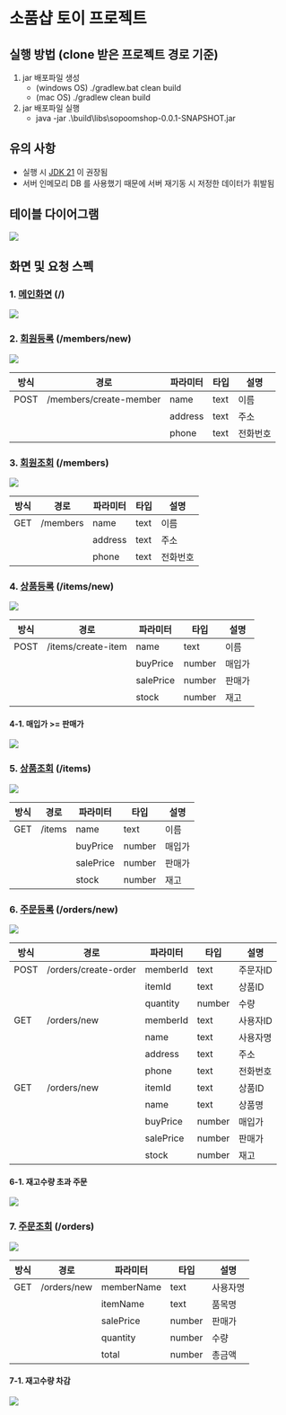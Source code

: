 # 소품샵 토이 프로젝트

## 실행 방법 (clone 받은 프로젝트 경로 기준)
1. jar 배포파일 생성
   - (windows OS) ./gradlew.bat clean build 
   - (mac OS) ./gradlew clean build
2. jar 배포파일 실행 
   - java -jar .\build\libs\sopoomshop-0.0.1-SNAPSHOT.jar

## 유의 사항
- 실행 시 [JDK 21](https://www.oracle.com/kr/java/technologies/downloads/#java21) 이 권장됨 
- 서버 인메모리 DB 를 사용했기 때문에 서버 재기동 시 저정한 데이터가 휘발됨

## 테이블 다이어그램
<img src="./readme/dbDiagramSopoomshop.png">

## 화면 및 요청 스펙
### 1. [메인화면](src/main/resources/templates/main.html) (/)
<img src="./readme/main.png">

### 2. [회원등록](src/main/resources/templates/members/CreateMemberForm.html) (/members/new)
<img src="./readme/CreateMemberForm.png">


|방식|경로|파라미터|타입|설명|
|------|---|---|---|---|
|POST|/members/create-member|name|text|이름|
|||address|text|주소|
|||phone|text|전화번호|


### 3. [회원조회](src/main/resources/templates/members/MemberList.html) (/members)
<img src="./readme/MemberList.png">

|방식|경로|파라미터|타입|설명|
|------|---|---|---|---|
|GET|/members|name|text|이름|
|||address|text|주소|
|||phone|text|전화번호|


### 4. [상품등록](src/main/resources/templates/items/CreateItemForm.html) (/items/new)
<img src="./readme/CreateItemForm.png">

|방식|경로|파라미터|타입|설명|
|------|---|---|---|---|
|POST|/items/create-item|name|text|이름|
|||buyPrice|number|매입가|
|||salePrice|number|판매가|
|||stock|number|재고|


#### 4-1. 매입가 >= 판매가
<img src="./readme/CreateItemFormEx.png">

### 5. [상품조회](src/main/resources/templates/items/ItemList.html) (/items)
<img src="./readme/ItemList.png">

|방식|경로|파라미터|타입|설명|
|------|---|---|---|---|
|GET|/items|name|text|이름|
|||buyPrice|number|매입가|
|||salePrice|number|판매가|
|||stock|number|재고|


### 6. [주문등록](src/main/resources/templates/orders/CreateOrderForm.html) (/orders/new)
<img src="./readme/CreateOrderForm.png">

|방식|경로|파라미터|타입|설명|
|------|---|---|---|---|
|POST|/orders/create-order|memberId|text|주문자ID|
|||itemId|text|상품ID|
|||quantity|number|수량|
|GET|/orders/new|memberId|text|사용자ID|
|||name|text|사용자명|
|||address|text|주소|
|||phone|text|전화번호|
|GET|/orders/new|itemId|text|상품ID|
|||name|text|상품명|
|||buyPrice|number|매입가|
|||salePrice|number|판매가|
|||stock|number|재고|

#### 6-1. 재고수량 초과 주문
<img src="./readme/CreateOrderFormEx.png">

### 7. [주문조회](src/main/resources/templates/orders/OrderList.html) (/orders)
<img src="./readme/OrderList.png">

|방식|경로|파라미터|타입|설명|
|------|---|---|---|---|
|GET|/orders/new|memberName|text|사용자명|
|||itemName|text|품목명|
|||salePrice|number|판매가|
|||quantity|number|수량|
|||total|number|총금액|


#### 7-1. 재고수량 차감
<img src="./readme/OrderListEx.png">
